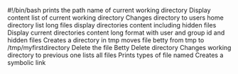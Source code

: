 #!/bin/bash
prints the path name of current working directory
Display content list of current working directory
Changes directory to users home directory
list long files
display directories content including hidden files
Display current directories content long format with user and group id and hidden files
Creates a directory in tmp
moves file betty from tmp to /tmp/myfirstdirectory
Delete the file Betty 
Delete directory
Changes working directory to previous one
lists all files
Prints types of file named
Creates a symbolic link
